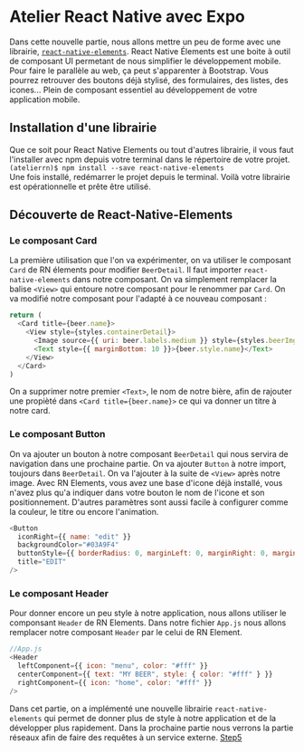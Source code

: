 # Atelier React Native avec Expo

Dans cette nouvelle partie, nous allons mettre un peu de forme avec une librairie, <a href="https://react-native-training.github.io/react-native-elements/docs/0.19.1/overview.html" target='_blank'>`react-native-elements`</a>. React Native Élements est une boite à outil de composant UI permetant de nous simplifier le développement mobile. Pour faire le parallèle au web, ça peut s'apparenter à Bootstrap. Vous pourrez retrouver des boutons déjà stylisé, des formulaires, des listes, des icones... Plein de composant essentiel au développement de votre application mobile. 

## Installation d'une librairie 
Que ce soit pour React Native Elements ou tout d'autres librairie, il vous faut l'installer avec npm depuis votre terminal dans le répertoire de votre projet.  
`(atelierrn)$ npm install --save react-native-elements`  
Une fois installé, redémarrer le projet depuis le terminal. Voilà votre librairie est opérationnelle et prête être utilisé.

## Découverte de React-Native-Elements
### Le composant Card
La première utilisation que l'on va expérimenter, on va utiliser le composant `Card` de RN élements pour modifier `BeerDetail`. Il faut importer `react-native-elements` dans notre composant. On va simplement remplacer la balise `<View>` qui entoure notre composant pour le renommer par `Card`. On va modifié notre composant pour l'adapté à ce nouveau composant : 
```javascript
return (
  <Card title={beer.name}>
    <View style={styles.containerDetail}>
      <Image source={{ uri: beer.labels.medium }} style={styles.beerImg} />
      <Text style={{ marginBottom: 10 }}>{beer.style.name}</Text>
    </View>
  </Card>
)
```
On a supprimer notre premier `<Text>`, le nom de notre bière, afin de rajouter une propièté dans `<Card title={beer.name}>` ce qui va donner un titre à notre card.   
### Le composant Button
On va ajouter un bouton à notre composant `BeerDetail` qui nous servira de navigation dans une prochaine partie. On va ajouter `Button` à notre import, toujours dans `BeerDetail`. On va l'ajouter à la suite de `<View>` après notre image. Avec RN Elements, vous avez une base d'icone déjà installé, vous n'avez plus qu'a indiquer dans votre bouton le nom de l'icone et son positionnement. D'autres paramètres sont aussi facile à configurer comme la couleur, le titre ou encore l'animation.  
```javascript
<Button
  iconRight={{ name: "edit" }}
  backgroundColor="#03A9F4"
  buttonStyle={{ borderRadius: 0, marginLeft: 0, marginRight: 0, marginBottom: 0 }}
  title="EDIT"
/>
```

### Le composant Header
Pour donner encore un peu style à notre application, nous allons utiliser le componsant `Header` de RN Elements. Dans notre fichier `App.js` nous allons remplacer notre composant `Header` par le celui de RN Element.
```javascript
//App.js
<Header
  leftComponent={{ icon: "menu", color: "#fff" }}
  centerComponent={{ text: "MY BEER", style: { color: "#fff" } }}
  rightComponent={{ icon: "home", color: "#fff" }}
/>
```
Dans cet partie, on a implémenté une nouvelle librairie `react-native-elements` qui permet de donner plus de style à notre application et de la développer plus rapidement.
Dans la prochaine partie nous verrons la partie réseaux afin de faire des requêtes à un service externe. <a href="https://gitlab.com/minicrash/atelierrn/tree/step5">Step5</a>
